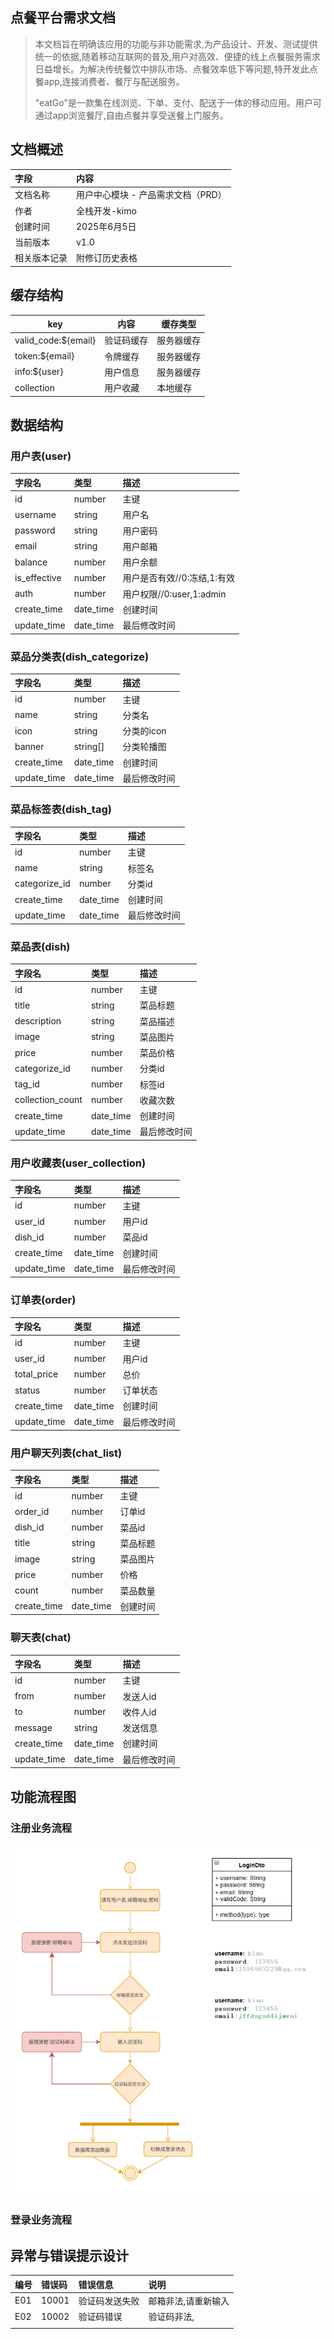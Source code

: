 ## 点餐平台需求文档

>本文档旨在明确该应用的功能与非功能需求,为产品设计、开发、测试提供统一的依据,随着移动互联网的普及,用户对高效、便捷的线上点餐服务需求日益增长。为解决传统餐饮中排队市场、点餐效率低下等问题,特开发此点餐app,连接消费者、餐厅与配送服务。
>
>"eatGo"是一款集在线浏览、下单、支付、配送于一体的移动应用。用户可通过app浏览餐厅,自由点餐并享受送餐上门服务。



## 文档概述

| 字段         | 内容                               |
| :----------- | :--------------------------------- |
| 文档名称     | 用户中心模块 - 产品需求文档（PRD） |
| 作者         | 全栈开发-kimo                      |
| 创建时间     | 2025年6月5日                       |
| 当前版本     | v1.0                               |
| 相关版本记录 | 附修订历史表格                     |



## 缓存结构

| key                 | 内容       | 缓存类型   |
| ------------------- | ---------- | ---------- |
| valid_code:${email} | 验证码缓存 | 服务器缓存 |
| token:${email}      | 令牌缓存   | 服务器缓存 |
| info:${user}        | 用户信息   | 服务器缓存 |
| collection          | 用户收藏   | 本地缓存   |



## 数据结构

### 用户表(user)

| 字段名       | 类型      | 描述                        |
| :----------- | :-------- | :-------------------------- |
| id           | number    | 主键                        |
| username     | string    | 用户名                      |
| password     | string    | 用户密码                    |
| email        | string    | 用户邮箱                    |
| balance      | number    | 用户余额                    |
| is_effective | number    | 用户是否有效//0:冻结,1:有效 |
| auth         | number    | 用户权限//0:user,1:admin    |
| create_time  | date_time | 创建时间                    |
| update_time  | date_time | 最后修改时间                |

### 菜品分类表(dish_categorize)

| 字段名      | 类型      | 描述         |
| :---------- | :-------- | :----------- |
| id          | number    | 主键         |
| name        | string    | 分类名       |
| icon        | string    | 分类的icon   |
| banner      | string[]  | 分类轮播图   |
| create_time | date_time | 创建时间     |
| update_time | date_time | 最后修改时间 |

### 菜品标签表(dish_tag)

| 字段名        | 类型      | 描述         |
| :------------ | :-------- | :----------- |
| id            | number    | 主键         |
| name          | string    | 标签名       |
| categorize_id | number    | 分类id       |
| create_time   | date_time | 创建时间     |
| update_time   | date_time | 最后修改时间 |

### 菜品表(dish)

| 字段名           | 类型      | 描述         |
| :--------------- | :-------- | :----------- |
| id               | number    | 主键         |
| title            | string    | 菜品标题     |
| description      | string    | 菜品描述     |
| image            | string    | 菜品图片     |
| price            | number    | 菜品价格     |
| categorize_id    | number    | 分类id       |
| tag_id           | number    | 标签id       |
| collection_count | number    | 收藏次数     |
| create_time      | date_time | 创建时间     |
| update_time      | date_time | 最后修改时间 |

### 用户收藏表(user_collection)

| 字段名      | 类型      | 描述         |
| :---------- | :-------- | :----------- |
| id          | number    | 主键         |
| user_id     | number    | 用户id       |
| dish_id     | number    | 菜品id       |
| create_time | date_time | 创建时间     |
| update_time | date_time | 最后修改时间 |

### 订单表(order)

| 字段名      | 类型      | 描述         |
| :---------- | :-------- | :----------- |
| id          | number    | 主键         |
| user_id     | number    | 用户id       |
| total_price | number    | 总价         |
| status      | number    | 订单状态     |
| create_time | date_time | 创建时间     |
| update_time | date_time | 最后修改时间 |

### 用户聊天列表(chat_list)

| 字段名      | 类型      | 描述     |
| :---------- | :-------- | :------- |
| id          | number    | 主键     |
| order_id    | number    | 订单id   |
| dish_id     | number    | 菜品id   |
| title       | string    | 菜品标题 |
| image       | string    | 菜品图片 |
| price       | number    | 价格     |
| count       | number    | 菜品数量 |
| create_time | date_time | 创建时间 |

### 聊天表(chat)

| 字段名      | 类型      | 描述         |
| :---------- | :-------- | :----------- |
| id          | number    | 主键         |
| from        | number    | 发送人id     |
| to          | number    | 收件人id     |
| message     | string    | 发送信息     |
| create_time | date_time | 创建时间     |
| update_time | date_time | 最后修改时间 |



## 功能流程图

### 注册业务流程

![注册业务流程图](https://raw.githubusercontent.com/matrix-johnjohn/EatGo-Ordering-App/refs/heads/main/prds/uml/user/%E6%B3%A8%E5%86%8C%E4%B8%9A%E5%8A%A1%E6%B5%81%E7%A8%8B%E5%9B%BE.png)

### 登录业务流程



## 异常与错误提示设计

| 编号 | 错误码 | 错误信息       | 说明                |
| :--- | :----- | :------------- | :------------------ |
| E01  | 10001  | 验证码发送失败 | 邮箱非法,请重新输入 |
| E02  | 10002  | 验证码错误     | 验证码非法,         |
|      |        |                |                     |
